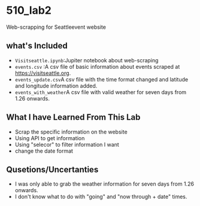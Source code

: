 # 510_lab2
Web-scrapping for Seattleevent website 

## what's Included
- ```Visitseattle.ipynb```:Jupiter notebook about web-scraping 
- ```events.csv``` :A csv file of basic information about events scraped at https://visitseattle.org.
- ```events_update.csv```A csv file with the time format changed and latitude and longitude information added.
- ```events_with_weather```A csv file with valid weather for seven days from 1.26 onwards.


## What I have Learned From This Lab
- Scrap the specific information on the website
- Using API to get information
- Using "selecor" to filter information I want
- change the date format

## Qusetions/Uncertanties
- I was only able to grab the weather information for seven days from 1.26 onwards.
- I don't know what to do with "going" and "now through + date" times.
